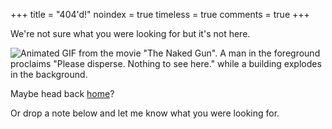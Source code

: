 +++
title = "404'd!"
noindex = true
timeless = true
comments = true
+++

We're not sure what you were looking for but it's not here.

![Animated GIF from the movie "The Naked Gun". A man in the foreground proclaims "Please disperse. Nothing to see here." while a building explodes in the background.](https://cdn.runtimeterror.dev/images/nothing-to-see-here.gif)

Maybe head back [home](/)?

Or drop a note below and let me know what you were looking for.
